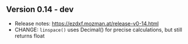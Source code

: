 Version 0.14 - dev
------------------

- Release notes: https://ezdxf.mozman.at/release-v0-14.html
- CHANGE: `linspace()` uses Decimal() for precise calculations, but still returns float 
